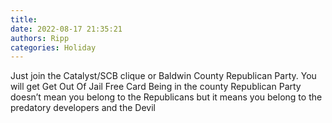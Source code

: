 ```yaml
---
title: 
date: 2022-08-17 21:35:21
authors: Ripp
categories: Holiday
---
```


 Just join the Catalyst/SCB clique or Baldwin County Republican Party.   You will get Get Out Of Jail Free Card
Being in the county Republican Party doesn’t mean you belong to the Republicans but it means you belong to the predatory developers and the Devil